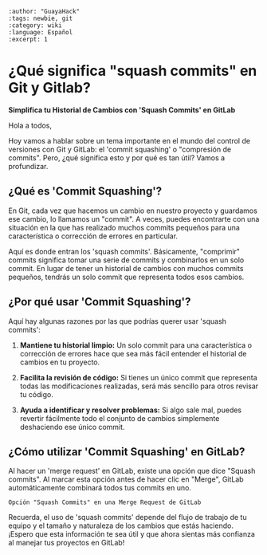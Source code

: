 ```{post} 2023-07-23
:author: "GuayaHack"
:tags: newbie, git
:category: wiki
:language: Español
:excerpt: 1
```

# ¿Qué significa "squash commits" en Git y Gitlab?

**Simplifica tu Historial de Cambios con 'Squash Commits' en GitLab**

Hola a todos,

Hoy vamos a hablar sobre un tema importante en el mundo del control de versiones con Git y GitLab: el 'commit squashing' o "compresión de commits". Pero, ¿qué significa esto y por qué es tan útil? Vamos a profundizar.

## ¿Qué es 'Commit Squashing'?

En Git, cada vez que hacemos un cambio en nuestro proyecto y guardamos ese cambio, lo llamamos un "commit". A veces, puedes encontrarte con una situación en la que has realizado muchos commits pequeños para una característica o corrección de errores en particular.

Aquí es donde entran los 'squash commits'. Básicamente, "comprimir" commits significa tomar una serie de commits y combinarlos en un solo commit. En lugar de tener un historial de cambios con muchos commits pequeños, tendrás un solo commit que representa todos esos cambios.

## ¿Por qué usar 'Commit Squashing'?

Aquí hay algunas razones por las que podrías querer usar 'squash commits':

1. **Mantiene tu historial limpio:** Un solo commit para una característica o corrección de errores hace que sea más fácil entender el historial de cambios en tu proyecto.

2. **Facilita la revisión de código:** Si tienes un único commit que representa todas las modificaciones realizadas, será más sencillo para otros revisar tu código.

3. **Ayuda a identificar y resolver problemas:** Si algo sale mal, puedes revertir fácilmente todo el conjunto de cambios simplemente deshaciendo ese único commit.

## ¿Cómo utilizar 'Commit Squashing' en GitLab?

Al hacer un 'merge request' en GitLab, existe una opción que dice "Squash commits". Al marcar esta opción antes de hacer clic en "Merge", GitLab automáticamente combinará todos tus commits en uno.

```{figure} note-git-commit-squashing.md-data/squash-commits-option-gitlab-mr.png)
Opción "Squash Commits" en una Merge Request de GitLab
```

Recuerda, el uso de 'squash commits' depende del flujo de trabajo de tu equipo y el tamaño y naturaleza de los cambios que estás haciendo. ¡Espero que esta información te sea útil y que ahora sientas más confianza al manejar tus proyectos en GitLab!
